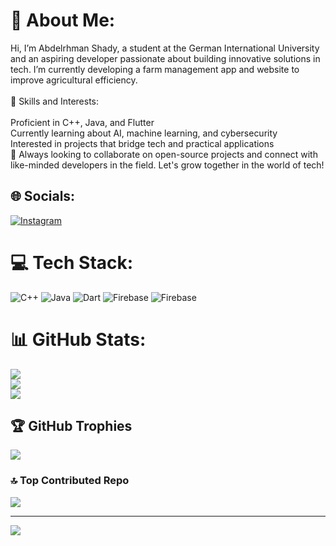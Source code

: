 # 💫 About Me:
 Hi, I’m Abdelrhman Shady, a student at the German International University and an aspiring developer passionate about building innovative solutions in tech. I’m currently developing a farm management app and website to improve agricultural efficiency.<br><br>🔭 Skills and Interests:<br><br>Proficient in C++, Java, and Flutter<br>Currently learning about AI, machine learning, and cybersecurity<br>Interested in projects that bridge tech and practical applications<br>🚀 Always looking to collaborate on open-source projects and connect with like-minded developers in the field. Let's grow together in the world of tech!


## 🌐 Socials:
[![Instagram](https://img.shields.io/badge/Instagram-%23E4405F.svg?logo=Instagram&logoColor=white)](https://instagram.com/bedoshady65) 

# 💻 Tech Stack:
![C++](https://img.shields.io/badge/c++-%2300599C.svg?style=for-the-badge&logo=c%2B%2B&logoColor=white) ![Java](https://img.shields.io/badge/java-%23ED8B00.svg?style=for-the-badge&logo=openjdk&logoColor=white) ![Dart](https://img.shields.io/badge/dart-%230175C2.svg?style=for-the-badge&logo=dart&logoColor=white) ![Firebase](https://img.shields.io/badge/firebase-%23039BE5.svg?style=for-the-badge&logo=firebase) ![Firebase](https://img.shields.io/badge/firebase-a08021?style=for-the-badge&logo=firebase&logoColor=ffcd34)
# 📊 GitHub Stats:
![](https://github-readme-stats.vercel.app/api?username=bedoshady1&theme=dark&hide_border=false&include_all_commits=true&count_private=true)<br/>
![](https://github-readme-streak-stats.herokuapp.com/?user=bedoshady1&theme=dark&hide_border=false)<br/>
![](https://github-readme-stats.vercel.app/api/top-langs/?username=bedoshady1&theme=dark&hide_border=false&include_all_commits=true&count_private=true&layout=compact)

## 🏆 GitHub Trophies
![](https://github-profile-trophy.vercel.app/?username=bedoshady1&theme=dark&no-frame=true&no-bg=false&margin-w=4)

### 🔝 Top Contributed Repo
![](https://github-contributor-stats.vercel.app/api?username=bedoshady1&limit=5&theme=dark&combine_all_yearly_contributions=true)

---
[![](https://visitcount.itsvg.in/api?id=bedoshady1&icon=0&color=0)](https://visitcount.itsvg.in)

<!-- Proudly created with GPRM ( https://gprm.itsvg.in ) -->
